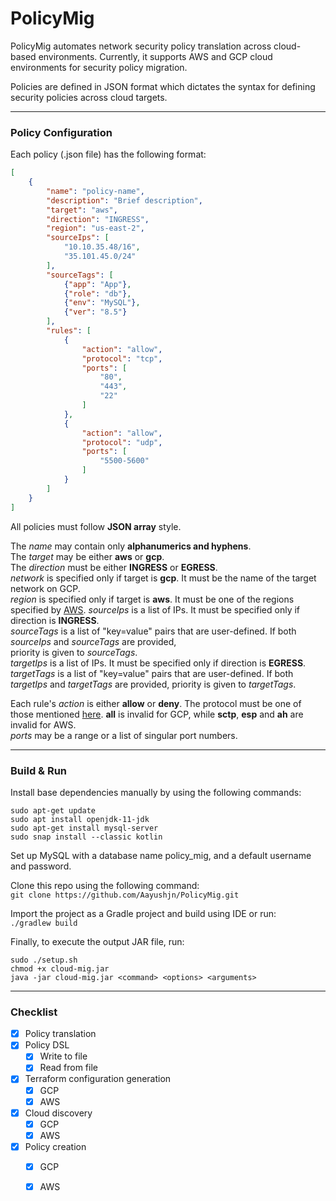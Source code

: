 # PolicyMig

PolicyMig automates network security policy translation across cloud-based environments. Currently, it supports AWS and 
GCP cloud environments for security policy migration.

Policies are defined in JSON format which dictates the syntax for defining security policies across cloud targets.

___
### Policy Configuration
Each policy (.json file) has the following format:
```json
[
    {
        "name": "policy-name",
        "description": "Brief description",
        "target": "aws",
        "direction": "INGRESS",
        "region": "us-east-2",
        "sourceIps": [
            "10.10.35.48/16",
            "35.101.45.0/24"
        ],
        "sourceTags": [
            {"app": "App"},
            {"role": "db"},
            {"env": "MySQL"},
            {"ver": "8.5"}
        ],
        "rules": [
            {
                "action": "allow",
                "protocol": "tcp",
                "ports": [
                    "80",
                    "443",
                    "22"
                ]
            },
            {
                "action": "allow",
                "protocol": "udp",
                "ports": [
                    "5500-5600"
                ]
            }
        ]
    }
]
```
All policies must follow **JSON array** style.

The _name_ may contain only **alphanumerics and hyphens**.<br>
The _target_ may be either **aws** or **gcp**.<br>
The _direction_ must be either **INGRESS** or **EGRESS**.<br>
_network_ is specified only if target is **gcp**. It must be the name of the target network on GCP.<br>
_region_ is specified only if target is **aws**. It must be one of the regions specified by 
[AWS](src/main/kotlin/policymig/util/PolicyUtils.kt).
_sourceIps_ is a list of IPs. It must be specified only if direction is **INGRESS**.<br>
_sourceTags_ is a list of "key=value" pairs that are user-defined. If both _sourceIps_ and _sourceTags_ are provided,  
priority is given to _sourceTags_.<br>
_targetIps_ is a list of IPs. It must be specified only if direction is **EGRESS**.<br>
_targetTags_ is a list of "key=value" pairs that are user-defined. If both _targetIps_ and _targetTags_ are provided, 
priority is given to _targetTags_.<br>

Each rule's _action_ is either **allow** or **deny**.
The protocol must be one of those mentioned [here](src/main/kotlin/policymig/util/PolicyUtils.kt). **all** is invalid 
for GCP, while **sctp**, **esp** and **ah** are invalid for AWS.<br>
_ports_ may be a range or a list of singular port numbers.

___
### Build & Run
Install base dependencies manually by using the following commands:
```shell script
sudo apt-get update
sudo apt install openjdk-11-jdk
sudo apt-get install mysql-server
sudo snap install --classic kotlin
```

Set up MySQL with a database name policy_mig, and a default username and password.

Clone this repo using the following command:<br>
`git clone https://github.com/Aayushjn/PolicyMig.git`

Import the project as a Gradle project and build using IDE or run:<br>
`./gradlew build`

Finally, to execute the output JAR file, run:<br>
```shell script
sudo ./setup.sh
chmod +x cloud-mig.jar
java -jar cloud-mig.jar <command> <options> <arguments>
```
___
### Checklist
- [x] Policy translation
- [x] Policy DSL
    - [x] Write to file
    - [x] Read from file
- [x] Terraform configuration generation
    - [x] GCP
    - [x] AWS
- [x] Cloud discovery
    - [x] GCP
    - [x] AWS
- [x] Policy creation
    - [x] GCP
    - [x] AWS

